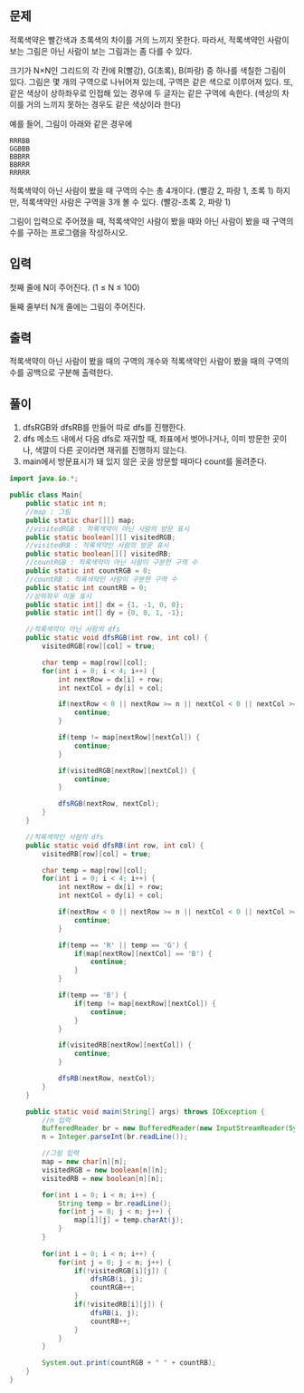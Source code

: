 ## 문제
적록색약은 빨간색과 초록색의 차이를 거의 느끼지 못한다. 따라서, 적록색약인 사람이 보는 그림은 아닌 사람이 보는 그림과는 좀 다를 수 있다.

크기가 N×N인 그리드의 각 칸에 R(빨강), G(초록), B(파랑) 중 하나를 색칠한 그림이 있다. 그림은 몇 개의 구역으로 나뉘어져 있는데, 구역은 같은 색으로 이루어져 있다. 또, 같은 색상이 상하좌우로 인접해 있는 경우에 두 글자는 같은 구역에 속한다. (색상의 차이를 거의 느끼지 못하는 경우도 같은 색상이라 한다)

예를 들어, 그림이 아래와 같은 경우에
```
RRRBB
GGBBB
BBBRR
BBRRR
RRRRR
```

적록색약이 아닌 사람이 봤을 때 구역의 수는 총 4개이다. (빨강 2, 파랑 1, 초록 1) 하지만, 적록색약인 사람은 구역을 3개 볼 수 있다. (빨강-초록 2, 파랑 1)

그림이 입력으로 주어졌을 때, 적록색약인 사람이 봤을 때와 아닌 사람이 봤을 때 구역의 수를 구하는 프로그램을 작성하시오.

## 입력
첫째 줄에 N이 주어진다. (1 ≤ N ≤ 100)

둘째 줄부터 N개 줄에는 그림이 주어진다.

## 출력
적록색약이 아닌 사람이 봤을 때의 구역의 개수와 적록색약인 사람이 봤을 때의 구역의 수를 공백으로 구분해 출력한다.

## 풀이
1. dfsRGB와 dfsRB를 만들어 따로 dfs를 진행한다.
2. dfs 메소드 내에서 다음 dfs로 재귀할 때, 좌표에서 벗어나거나, 이미 방문한 곳이나, 색깔이 다른 곳이라면 재귀를 진행하지 않는다.
3. main에서 방문표시가 돼 있지 않은 곳을 방문할 때마다 count를 올려준다.

```java
import java.io.*;

public class Main{
    public static int n;
    //map : 그림
    public static char[][] map;
    //visitedRGB : 적록색약이 아닌 사람의 방문 표시
    public static boolean[][] visitedRGB;
    //visitedRB : 적록색약인 사람의 방문 표시
    public static boolean[][] visitedRB;
    //countRGB : 적록색약이 아닌 사람이 구분한 구역 수
    public static int countRGB = 0;
    //countRB : 적록색약인 사람이 구분한 구역 수
    public static int countRB = 0;
    //상하좌우 이동 표시
    public static int[] dx = {1, -1, 0, 0};
    public static int[] dy = {0, 0, 1, -1};

    //적록색약이 아닌 사람의 dfs
    public static void dfsRGB(int row, int col) {
        visitedRGB[row][col] = true;

        char temp = map[row][col];
        for(int i = 0; i < 4; i++) {
            int nextRow = dx[i] + row;
            int nextCol = dy[i] + col;

            if(nextRow < 0 || nextRow >= n || nextCol < 0 || nextCol >= n) {
                continue;
            }

            if(temp != map[nextRow][nextCol]) {
                continue;
            }

            if(visitedRGB[nextRow][nextCol]) {
                continue;
            }

            dfsRGB(nextRow, nextCol);
        }
    }

    //적록색약인 사람의 dfs
    public static void dfsRB(int row, int col) {
        visitedRB[row][col] = true;

        char temp = map[row][col];
        for(int i = 0; i < 4; i++) {
            int nextRow = dx[i] + row;
            int nextCol = dy[i] + col;

            if(nextRow < 0 || nextRow >= n || nextCol < 0 || nextCol >= n) {
                continue;
            }

            if(temp == 'R' || temp == 'G') {
                if(map[nextRow][nextCol] == 'B') {
                    continue;
                }
            }

            if(temp == 'B') {
                if(temp != map[nextRow][nextCol]) {
                    continue;
                }
            }

            if(visitedRB[nextRow][nextCol]) {
                continue;
            }

            dfsRB(nextRow, nextCol);
        }
    }

    public static void main(String[] args) throws IOException {
        //n 입력
        BufferedReader br = new BufferedReader(new InputStreamReader(System.in));
        n = Integer.parseInt(br.readLine());

        //그림 입력
        map = new char[n][n];
        visitedRGB = new boolean[n][n];
        visitedRB = new boolean[n][n];

        for(int i = 0; i < n; i++) {
            String temp = br.readLine();
            for(int j = 0; j < n; j++) {
                map[i][j] = temp.charAt(j);
            }
        }
        
        for(int i = 0; i < n; i++) {
            for(int j = 0; j < n; j++) {
                if(!visitedRGB[i][j]) {
                    dfsRGB(i, j);
                    countRGB++;
                }
                if(!visitedRB[i][j]) {
                    dfsRB(i, j);
                    countRB++;
                }
            }
        }

        System.out.print(countRGB + " " + countRB);
    }
}
```
